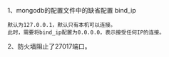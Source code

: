 
1、mongodb的配置文件中的缺省配置 bind_ip

    默认为127.0.0.1，默认只有本机可以连接。 
    此时，需要将bind_ip配置为0.0.0.0，表示接受任何IP的连接。

2、防火墙阻止了27017端口。